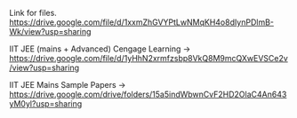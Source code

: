 Link for files.
  https://drive.google.com/file/d/1xxmZhGVYPtLwNMqKH4o8dIynPDlmB-Wk/view?usp=sharing
  
   IIT JEE (mains + Advanced) Cengage Learning -> https://drive.google.com/file/d/1yHhN2xrmfzsbp8VkQ8M9mcQXwEVSCe2v/view?usp=sharing
   
   IIT JEE Mains Sample Papers -> https://drive.google.com/drive/folders/15a5indWbwnCvF2HD2OlaC4An643yM0yl?usp=sharing
